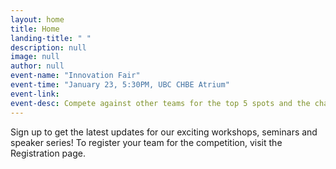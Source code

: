 ```yaml
---
layout: home
title: Home
landing-title: " "
description: null
image: null
author: null
event-name: "Innovation Fair"
event-time: "January 23, 5:30PM, UBC CHBE Atrium"
event-link: 
event-desc: Compete against other teams for the top 5 spots and the chance to pitch before a live panel of judges.
---
```


Sign up to get the latest updates for our exciting workshops, seminars and speaker series! To register your team for the competition, visit the Registration page.
